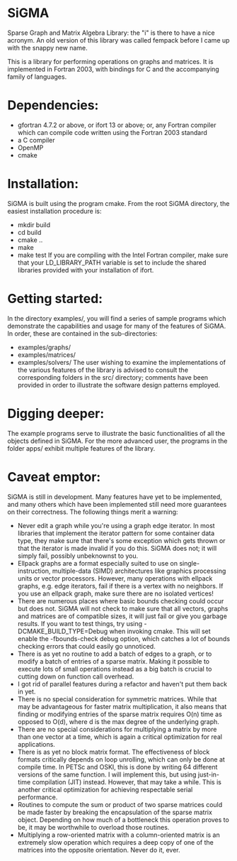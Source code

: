 SiGMA
=====

Sparse Graph and Matrix Algebra Library: the "i" is there to have a nice acronym. An old version of this library was called fempack before I came up with the snappy new name.

This is a library for performing operations on graphs and matrices. It is implemented
in Fortran 2003, with bindings for C and the accompanying family of languages.



Dependencies:
=============
* gfortran 4.7.2 or above, or ifort 13 or above; or, any Fortran compiler which can
  compile code written using the Fortran 2003 standard
* a C compiler
* OpenMP
* cmake


Installation:
=============
SiGMA is built using the program cmake. From the root SiGMA directory, the easiest
installation procedure is:
* mkdir build
* cd build
* cmake ..
* make
* make test
If you are compiling with the Intel Fortran compiler, make sure that your LD_LIBRARY_PATH variable is set to include the shared libraries provided with your installation of ifort.


Getting started:
================
In the directory examples/, you will find a series of sample programs which
demonstrate the capabilities and usage for many of the features of SiGMA. In order,
these are contained in the sub-directories:
* examples/graphs/
* examples/matrices/
* examples/solvers/
The user wishing to examine the implementations of the various features of the
library is advised to consult the corresponding folders in the src/ directory;
comments have been provided in order to illustrate the software design patterns
employed.


Digging deeper:
===============
The example programs serve to illustrate the basic functionalities of all the
objects defined in SiGMA. For the more advanced user, the programs in the folder
apps/ exhibit multiple features of the library.


Caveat emptor:
==============
SiGMA is still in development. Many features have yet to be implemented, and many others which have been implemented still need more guarantees on their correctness. The following things merit a warning:
* Never edit a graph while you're using a graph edge iterator. In most libraries that implement the iterator pattern for some container data type, they make sure that there's some exception which gets thrown or that the iterator is made invalid if you do this. SiGMA does not; it will simply fail, possibly unbeknownst to you.
* Ellpack graphs are a format especially suited to use on single-instruction, multiple-data (SIMD) architectures like graphics processing units or vector processors. However, many operations with ellpack graphs, e.g. edge iterators, fail if there is a vertex with no neighbors. If you use an ellpack graph, make sure there are no isolated vertices!
* There are numerous places where basic bounds checking could occur but does not. SiGMA will not check to make sure that all vectors, graphs and matrices are of compatible sizes, it will just fail or give you garbage results. If you want to test things, try using -DCMAKE_BUILD_TYPE=Debug when invoking cmake. This will set enable the -fbounds-check debug option, which catches a lot of bounds checking errors that could easily go unnoticed.
* There is as yet no routine to add a batch of edges to a graph, or to modify a batch of entries of a sparse matrix. Making it possible to execute lots of small operations instead as a big batch is crucial to cutting down on function call overhead.
* I got rid of parallel features during a refactor and haven't put them back in yet.
* There is no special consideration for symmetric matrices. While that may be advantageous for faster matrix multiplication, it also means that finding or modifying entries of the sparse matrix requires O(n) time as opposed to O(d), where d is the max degree of the underlying graph.
* There are no special considerations for multiplying a matrix by more than one vector at a time, which is again a critical optimization for real applications.
* There is as yet no block matrix format. The effectiveness of block formats critically depends on loop unrolling, which can only be done at compile time. In PETSc and OSKI, this is done by writing 64 different versions of the same function. I will implement this, but using just-in-time compilation (JIT) instead. However, that may take a while. This is another critical optimization for achieving respectable serial performance.
* Routines to compute the sum or product of two sparse matrices could be made faster by breaking the encapsulation of the sparse matrix object. Depending on how much of a bottleneck this operation proves to be, it may be worthwhile to overload those routines.
* Multiplying a row-oriented matrix with a column-oriented matrix is an extremely slow operation which requires a deep copy of one of the matrices into the opposite orientation. Never do it, ever.
